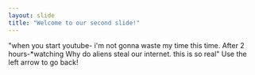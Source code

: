 ```yaml
---
layout: slide
title: "Welcome to our second slide!"
---
```

"when you start youtube- i'm not gonna waste my time this time. After 2 hours-*watching Why do aliens steal our internet. this is so real"
Use the left arrow to go back!
